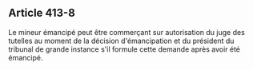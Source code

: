 Article 413-8
----
Le mineur émancipé peut être commerçant sur autorisation du juge des tutelles au
moment de la décision d'émancipation et du président du tribunal de grande
instance s'il formule cette demande après avoir été émancipé.
